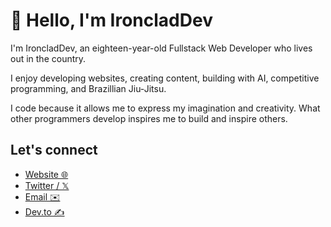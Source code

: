 # 👋 Hello, I'm IroncladDev

I'm IroncladDev, an eighteen-year-old Fullstack Web Developer who lives out in the country. 

I enjoy developing websites, creating content, building with AI, competitive programming, and Brazillian Jiu-Jitsu.

I code because it allows me to express my imagination and creativity. What other programmers develop inspires me to build and inspire others.

## Let's connect 
 - [Website 🌐](https://connerow.dev)
 - [Twitter / 𝕏](https://twitter.com/IroncladDev)
 - [Email ✉️](mailto:conner@connerow.dev)
 - [Dev.to ✍️](https://dev.to/ironcladdev)
